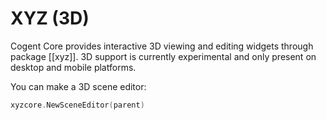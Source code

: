 # XYZ (3D)

Cogent Core provides interactive 3D viewing and editing widgets through package [[xyz]]. 3D support is currently experimental and only present on desktop and mobile platforms.

You can make a 3D scene editor:

```go
xyzcore.NewSceneEditor(parent)
```
